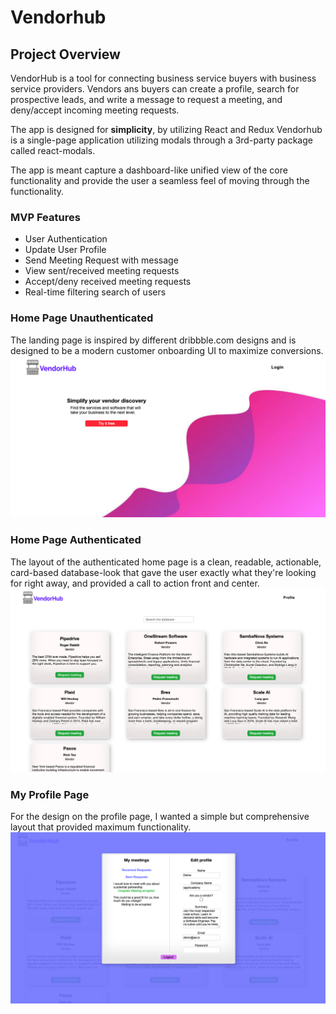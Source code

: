 
# Vendorhub

## Project Overview

VendorHub is a tool for connecting business service buyers with business service providers. Vendors ans buyers can create a profile, search for prospective leads, and write a message to request a meeting, and deny/accept incoming meeting requests.

The app is designed for **simplicity**, by utilizing React and Redux Vendorhub is a single-page application utilizing modals through a 3rd-party package called react-modals.

The app is meant capture a dashboard-like unified view of the core functionality and provide the user a seamless feel of moving through the functionality.


### MVP Features
- User Authentication
- Update User Profile
- Send Meeting Request with message
- View sent/received meeting requests
- Accept/deny received meeting requests
- Real-time filtering search of users


### Home Page Unauthenticated
The landing page is inspired by different dribbble.com designs and is designed to be a modern customer onboarding UI to maximize conversions.
![Home Page Not Logged In](/ReadmeImages/HomePage.png "Home Page")

### Home Page Authenticated
The layout of the authenticated home page is a clean, readable, actionable, card-based database-look that gave the user exactly what they're looking for right away, and provided a call to action front and center.
![Home Page Logged In](/ReadmeImages/HomePageLoggedIn.png "Home Page Logged In")

### My Profile Page
For the design on the profile page, I wanted a simple but comprehensive layout that provided maximum functionality.
![My Profile](/ReadmeImages/MyProfile.png "My Profile")
